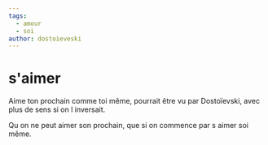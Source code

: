 ```yaml
---
tags:
  - amour
  - soi
author: dostoieveski
---
```

# s'aimer


Aime ton prochain comme toi même, pourrait être vu par Dostoïevski, avec plus de sens si on l inversait.

Qu on ne peut aimer son prochain, que si on commence par s aimer soi même.